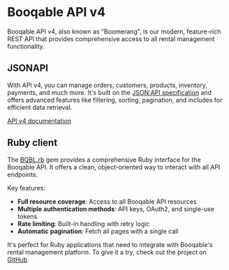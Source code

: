 # Booqable API v4

Booqable API v4, also known as "Boomerang", is our modern, feature-rich REST API that provides comprehensive access to all rental management functionality.

## JSONAPI

With API v4, you can manage orders, customers, products, inventory, payments, and much more. It's built on the [JSON:API specification](https://jsonapi.org/) and offers advanced features like filtering, sorting, pagination, and includes for efficient data retrieval.

[API v4 documentation](/v4.html)

## Ruby client

The [BQBL.rb](https://github.com/booqable/bqbl.rb) gem provides a comprehensive Ruby interface for the Booqable API. It offers a clean, object-oriented way to interact with all API endpoints.

Key features:

- **Full resource coverage**: Access to all Booqable API resources
- **Multiple authentication methods**: API keys, OAuth2, and single-use tokens
- **Rate limiting**: Built-in handling with retry logic
- **Automatic pagination**: Fetch all pages with a single call

It's perfect for Ruby applications that need to integrate with Booqable's rental management platform. To give it a try, check out the project on [GitHub](https://github.com/booqable/bqbl.rb).
